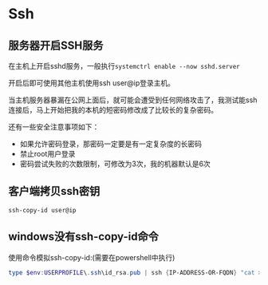 # Ssh

## 服务器开启SSH服务

在主机上开启sshd服务，一般执行`systemctrl enable --now sshd.server`

开启后即可使用其他主机使用ssh user@ip登录主机。

当主机服务器暴漏在公网上面后，就可能会遭受到任何网络攻击了，我测试能ssh连接后，马上开始把我的本机的短密码修改成了比较长的复杂密码。

还有一些安全注意事项如下：

- 如果允许密码登录，那密码一定要是有一定复杂度的长密码
- 禁止root用户登录
- 密码尝试失败的次数限制，可修改为3次，我的机器默认是6次

## 客户端拷贝ssh密钥

```shell
ssh-copy-id user@ip
```

## windows没有ssh-copy-id命令

使用命令模拟ssh-copy-id:(需要在powershell中执行)

```powershell
type $env:USERPROFILE\.ssh\id_rsa.pub | ssh {IP-ADDRESS-OR-FQDN} "cat >> .ssh/authorized_keys"
```